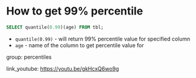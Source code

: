 # How to get 99% percentile

```sql
SELECT quantile(0.99)(age) FROM tbl;
```

- `quantile(0.99)` - will return 99% percentile value for specified column
- `age` - name of the column to get percentile value for

group: percentiles


link_youtube: https://youtu.be/gkHcxQ6wo9g
